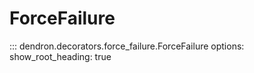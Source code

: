 # ForceFailure

::: dendron.decorators.force_failure.ForceFailure
    options:
        show_root_heading: true
